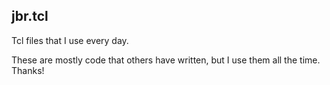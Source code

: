jbr.tcl
-------

Tcl files that I use every day.

These are mostly code that others have written, but I use them all the time.  Thanks!

